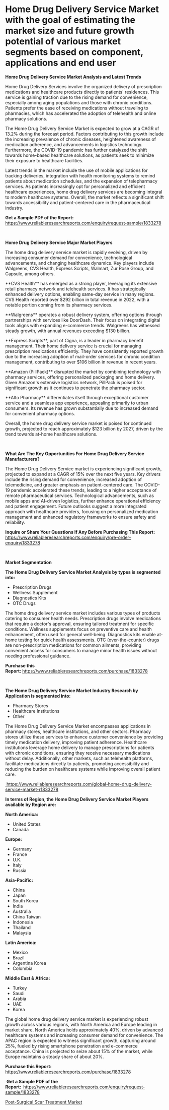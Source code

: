 <p><h1>Home Drug Delivery Service Market with the goal of estimating the market size and future growth potential of various market segments based on component, applications and end user</h1></p><p><strong>Home Drug Delivery Service Market Analysis and Latest Trends</strong></p>
<p><p>Home Drug Delivery Services involve the organized delivery of prescription medications and healthcare products directly to patients' residences. This service is gaining traction due to the rising demand for convenience, especially among aging populations and those with chronic conditions. Patients prefer the ease of receiving medications without traveling to pharmacies, which has accelerated the adoption of telehealth and online pharmacy solutions.</p><p>The Home Drug Delivery Service Market is expected to grow at a CAGR of 13.2% during the forecast period. Factors contributing to this growth include the increasing prevalence of chronic diseases, heightened awareness of medication adherence, and advancements in logistics technology. Furthermore, the COVID-19 pandemic has further catalyzed the shift towards home-based healthcare solutions, as patients seek to minimize their exposure to healthcare facilities.</p><p>Latest trends in the market include the use of mobile applications for tracking deliveries, integration with health monitoring systems to remind patients about medication schedules, and the expansion of telepharmacy services. As patients increasingly opt for personalized and efficient healthcare experiences, home drug delivery services are becoming integral to modern healthcare systems. Overall, the market reflects a significant shift towards accessibility and patient-centered care in the pharmaceutical industry.</p></p>
<p><strong>Get a Sample PDF of the Report:&nbsp;</strong> <a href="https://www.reliableresearchreports.com/enquiry/request-sample/1833278?utm_campaign=3576&utm_medium=2&utm_source=Github&utm_content=ia&utm_term=26032025&utm_id=home-drug-delivery-service">https://www.reliableresearchreports.com/enquiry/request-sample/1833278</a></p>
<p>&nbsp;</p>
<p><strong>Home Drug Delivery Service Major Market Players</strong></p>
<p><p>The home drug delivery service market is rapidly evolving, driven by increasing consumer demand for convenience, technological advancements, and changing healthcare dynamics. Key players include Walgreens, CVS Health, Express Scripts, Walmart, Zur Rose Group, and Capsule, among others.</p><p>**CVS Health** has emerged as a strong player, leveraging its extensive retail pharmacy network and telehealth services. It has strategically enhanced delivery options, enabling same-day service in many regions. CVS Health reported over $292 billion in total revenue in 2022, with a notable portion coming from its pharmacy services.</p><p>**Walgreens** operates a robust delivery system, offering options through partnerships with services like DoorDash. Their focus on integrating digital tools aligns with expanding e-commerce trends. Walgreens has witnessed steady growth, with annual revenues exceeding $130 billion.</p><p>**Express Scripts**, part of Cigna, is a leader in pharmacy benefit management. Their home delivery service is crucial for managing prescription medications efficiently. They have consistently reported growth due to the increasing adoption of mail-order services for chronic condition management, contributing to over $106 billion in revenue in recent years.</p><p>**Amazon (PillPack)** disrupted the market by combining technology with pharmacy services, offering personalized packaging and home delivery. Given Amazon's extensive logistics network, PillPack is poised for significant growth as it continues to penetrate the pharmacy sector.</p><p>**Alto Pharmacy** differentiates itself through exceptional customer service and a seamless app experience, appealing primarily to urban consumers. Its revenue has grown substantially due to increased demand for convenient pharmacy options.</p><p>Overall, the home drug delivery service market is poised for continued growth, projected to reach approximately $123 billion by 2027, driven by the trend towards at-home healthcare solutions.</p></p>
<p>&nbsp;</p>
<p><strong>What Are The Key Opportunities For Home Drug Delivery Service Manufacturers?</strong></p>
<p><p>The Home Drug Delivery Service market is experiencing significant growth, projected to expand at a CAGR of 15% over the next five years. Key drivers include the rising demand for convenience, increased adoption of telemedicine, and greater emphasis on patient-centered care. The COVID-19 pandemic accelerated these trends, leading to a higher acceptance of remote pharmaceutical services. Technological advancements, such as mobile apps and AI-driven logistics, further enhance operational efficiency and patient engagement. Future outlooks suggest a more integrated approach with healthcare providers, focusing on personalized medication management and enhanced regulatory frameworks to ensure safety and reliability.</p></p>
<p><strong>Inquire or Share Your Questions If Any Before Purchasing This Report:</strong> <a href="https://www.reliableresearchreports.com/enquiry/pre-order-enquiry/1833278?utm_campaign=3576&utm_medium=2&utm_source=Github&utm_content=ia&utm_term=26032025&utm_id=home-drug-delivery-service">https://www.reliableresearchreports.com/enquiry/pre-order-enquiry/1833278</a></p>
<p>&nbsp;</p>
<p><strong>Market Segmentation</strong></p>
<p><strong>The Home Drug Delivery Service Market Analysis by types is segmented into:</strong></p>
<p><ul><li>Prescription Drugs</li><li>Wellness Supplement</li><li>Diagnostics Kits</li><li>OTC Drugs</li></ul></p>
<p><p>The home drug delivery service market includes various types of products catering to consumer health needs. Prescription drugs involve medications that require a doctor's approval, ensuring tailored treatment for specific conditions. Wellness supplements focus on preventive care and health enhancement, often used for general well-being. Diagnostics kits enable at-home testing for quick health assessments. OTC (over-the-counter) drugs are non-prescription medications for common ailments, providing convenient access for consumers to manage minor health issues without needing professional guidance.</p></p>
<p><strong>Purchase this Report:&nbsp;</strong><a href="https://www.reliableresearchreports.com/purchase/1833278?utm_campaign=3576&utm_medium=2&utm_source=Github&utm_content=ia&utm_term=26032025&utm_id=home-drug-delivery-service">https://www.reliableresearchreports.com/purchase/1833278</a></p>
<p>&nbsp;</p>
<p><strong>The Home Drug Delivery Service Market Industry Research by Application is segmented into:</strong></p>
<p><ul><li>Pharmacy Stores</li><li>Healthcare Institutions</li><li>Other</li></ul></p>
<p><p>The Home Drug Delivery Service Market encompasses applications in pharmacy stores, healthcare institutions, and other sectors. Pharmacy stores utilize these services to enhance customer convenience by providing timely medication delivery, improving patient adherence. Healthcare institutions leverage home delivery to manage prescriptions for patients with chronic conditions, ensuring they receive necessary medications without delay. Additionally, other markets, such as telehealth platforms, facilitate medications directly to patients, promoting accessibility and reducing the burden on healthcare systems while improving overall patient care.</p></p>
<p><a href="https://www.reliableresearchreports.com/global-home-drug-delivery-service-market-r1833278?utm_campaign=3576&utm_medium=2&utm_source=Github&utm_content=ia&utm_term=26032025&utm_id=home-drug-delivery-service">&nbsp;https://www.reliableresearchreports.com/global-home-drug-delivery-service-market-r1833278</a></p>
<p><strong>In terms of Region, the Home Drug Delivery Service Market Players available by Region are:</strong></p>
<p>
    <p> <strong> North America: </strong>
        <ul>
            <li>United States</li>
            <li>Canada</li>
        </ul>
        </p> 
    <p> <strong> Europe: </strong>
        <ul>
            <li>Germany</li>
            <li>France</li>
            <li>U.K.</li>
            <li>Italy</li>
            <li>Russia</li>
        </ul>
        </p> 
    <p> <strong> Asia-Pacific: </strong>
        <ul>
            <li>China</li>
            <li>Japan</li>
            <li>South Korea</li>
            <li>India</li>
            <li>Australia</li>
            <li>China Taiwan</li>
            <li>Indonesia</li>
            <li>Thailand</li>
            <li>Malaysia</li>
        </ul>
        </p> 
    <p> <strong> Latin America: </strong>
        <ul>
            <li>Mexico</li>
            <li>Brazil</li>
            <li>Argentina Korea</li>
            <li>Colombia</li>
        </ul>
        </p> 
    <p> <strong> Middle East & Africa: </strong>
        <ul>
            <li>Turkey</li>
            <li>Saudi</li>
            <li>Arabia</li>
            <li>UAE</li>
            <li>Korea</li>
        </ul>
    </p>
    </p>
<p><p>The global home drug delivery service market is experiencing robust growth across various regions, with North America and Europe leading in market share. North America holds approximately 40%, driven by advanced healthcare systems and increasing consumer demand for convenience. The APAC region is expected to witness significant growth, capturing around 25%, fueled by rising smartphone penetration and e-commerce acceptance. China is projected to seize about 15% of the market, while Europe maintains a steady share of about 20%.</p></p>
<p><strong>Purchase this Report: </strong><a href="https://www.reliableresearchreports.com/purchase/1833278?utm_campaign=3576&utm_medium=2&utm_source=Github&utm_content=ia&utm_term=26032025&utm_id=home-drug-delivery-service">https://www.reliableresearchreports.com/purchase/1833278</a></p>
<p>&nbsp;<strong>Get a Sample PDF of the Report:&nbsp;&nbsp;</strong><a href="https://www.reliableresearchreports.com/enquiry/request-sample/1833278?utm_campaign=3576&utm_medium=2&utm_source=Github&utm_content=ia&utm_term=26032025&utm_id=home-drug-delivery-service">https://www.reliableresearchreports.com/enquiry/request-sample/1833278</a></p>
<p><strong></strong></p>
<p><p><a href="https://github.com/dibesnayee/Market-Research-Report-List-1/blob/main/post-surgical-scar-treatment-market.md?utm_campaign=3576&utm_medium=2&utm_source=Github&utm_content=ia&utm_term=26032025&utm_id=home-drug-delivery-service">Post-Surgical Scar Treatment Market</a></p></p>